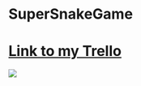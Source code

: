 # SuperSnakeGame

# [Link to my Trello](https://trello.com/b/VjQSTc0L/supersnakegame)

![]("/images/snakewireframe.png")
